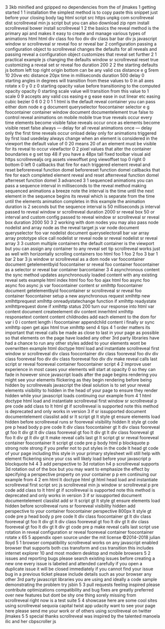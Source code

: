 3 3kb minified and gzipped no dependencies from the of jlmakes 1 getting started 1 1 installation the simplest method is to copy paste this snippet just before your closing body tag html script src https unpkg com scrollreveal dist scrollreveal min js script but you can also download zip npm install scrollreveal bower install scrollreveal 1 2 the basics the reveal method is the primary api and makes it easy to create and manage various types of animations html html div class foo foo div div class bar bar div js javascript window sr scrollreveal sr reveal foo sr reveal bar 2 configuration passing a configuration object to scrollreveal changes the defaults for all reveals and passing reveal a configuration object customizes that reveal set further 2 1 practical example js changing the defaults window sr scrollreveal reset true customizing a reveal set sr reveal foo duration 200 2 2 the starting defaults js bottom left top right origin bottom can be any valid css distance e g 5rem 10 20vw etc distance 20px time in milliseconds duration 500 delay 0 starting angles in degrees will transition from these values to 0 in all axes rotate x 0 y 0 z 0 starting opacity value before transitioning to the computed opacity opacity 0 starting scale value will transition from this value to 1 scale 0 9 accepts any valid css easing e g ease ease in out linear etc easing cubic bezier 0 6 0 2 0 1 1 html is the default reveal container you can pass either dom node e g document queryselector foocontainer selector e g foocontainer container window document documentelement true false to control reveal animations on mobile mobile true true reveals occur every time elements become visible false reveals occur once as elements become visible reset false always — delay for all reveal animations once — delay only the first time reveals occur onload delay only for animations triggered by first load usedelay always change when an element is considered in the viewport the default value of 0 20 means 20 of an element must be visible for its reveal to occur viewfactor 0 2 pixel values that alter the container boundaries e g set top 48 if you have a 48px tall fixed toolbar visual aid https scrollrevealjs org assets viewoffset png viewoffset top 0 right 0 bottom 0 left 0 callbacks that fire for each triggered element reveal and reset beforereveal function domel beforereset function domel callbacks that fire for each completed element reveal and reset afterreveal function domel afterreset function domel 3 advanced 3 1 sequenced animations you can pass a sequence interval in milliseconds to the reveal method making sequenced animations a breeze note the interval is the time until the next element in the sequence begins its reveal which is separate from the time until the elements animation completes in this example the animation duration is 2 seconds but the sequence interval is 50 milliseconds js interval passed to reveal window sr scrollreveal duration 2000 sr reveal box 50 or interval and custom config passed to reveal window sr scrollreveal sr reveal box duration 2000 50 3 2 working with dom nodes you may also pass node nodelist and array node as the reveal target js var node document queryselector foo var nodelist document queryselectorall bar var array array prototype slice call nodelist sr reveal node sr reveal nodelist sr reveal array 3 3 custom multiple containers the default container is the viewport but you can assign any container to any reveal set tip scrollreveal works just as well with horizontally scrolling containers too html foo 1 foo 2 foo 3 bar 1 bar 2 bar 3 js window sr scrollreveal as a dom node var foocontainer document getelementbyid foocontainer sr reveal foo container foocontainer as a selector sr reveal bar container barcontainer 3 4 asynchronous content the sync method updates asynchronously loaded content with any existing reveal sets example html index html foo foo foo ajax html foo async foo async foo async js var foocontainer content sr xmlhttp foocontainer document getelementbyid foocontainer sr scrollreveal sr reveal foo container foocontainer setup a new asynchronous request xmlhttp new xmlhttprequest xmlhttp onreadystatechange function if xmlhttp readystate xmlhttprequest done if xmlhttp status 200 turn our response into html var content document createelement div content innerhtml xmlhttp responsetext content content childnodes add each element to the dom for var i 0 i content length i foocontainer appendchild content i finally sr sync xmlhttp open get ajax html true xmlhttp send 4 tips 4 1 order matters its important that reveal calls be made as close to last in your page as possible so that elements on the page have loaded any other 3rd party libraries have had a chance to run any other styles added to your elements wont be overwritten example html doctype html load and instantiate scrollreveal first window sr scrollreveal div class foocontainer div class fooreveal foo div div class fooreveal foo div div class fooreveal foo div div make reveal calls last script sr reveal fooreveal container foocontainer script 4 2 improve user experience in most cases your elements will start at opacity 0 so they can fade in however since javascript loads after the page begins rendering you might see your elements flickering as they begin rendering before being hidden by scrollreveals javascript the ideal solution is to set your reveal elements visibility to hidden in the head of your page to ensure they render hidden while your javascript loads continuing our example from 4 1 html doctype html load and instantiate scrollreveal first window sr scrollreveal p pre code add class to lt html gt if scrollreveal is supported note this method is deprecated and only works in version 3 if sr issupported document documentelement classlist add sr lt script gt lt style gt ensure elements load hidden before scrollreveal runs sr fooreveal visibility hidden lt style gt code pre p head body p pre code lt div class foocontainer gt lt div class fooreveal gt foo lt div gt lt div class fooreveal gt foo lt div gt lt div class fooreveal gt foo lt div gt lt div gt lt make reveal calls last gt lt script gt sr reveal fooreveal container foocontainer lt script gt code pre p body html p blockquote p strong note strong if you prefer not to put styles in the code lt head gt code of your page including this style in your primary stylesheet will still help with element flickering since your css will likely load before your javascript p blockquote h4 4 3 add perspective to 3d rotation h4 p scrollreveal supports 3d rotation out of the box but you may want to emphasize the effect by specifying a perspective property on your container p p em continuing our example from 4 2 em html lt doctype html gt html head load and instantiate scrollreveal first script src js scrollreveal min js window sr scrollreveal p pre code add class to lt html gt if scrollreveal is supported note this method is deprecated and only works in version 3 if sr issupported document documentelement classlist add sr lt script gt lt style gt ensure elements load hidden before scrollreveal runs sr fooreveal visibility hidden add perspective to your container foocontainer perspective 800px lt style gt code pre p head body p pre code lt div class foocontainer gt lt div class fooreveal gt foo lt div gt lt div class fooreveal gt foo lt div gt lt div class fooreveal gt foo lt div gt lt div gt code pre p make reveal calls last script use rotation in reveal configuration sr reveal fooreveal container foocontainer rotate x 65 5 appendix open source under the mit license ©2014–2018 julian lloyd 5 1 browser compatibility scrollreveal works on any javascript enabled browser that supports both css transform and css transition this includes internet explorer 10 and most modern desktop and mobile browsers 5 2 issues and reporting bugs please search existing issues before creating a new one every issue is labeled and attended carefully if you open a duplicate issue it will be closed immediately if you cannot find your issue bug in a previous ticket please include details such as your browser any other 3rd party javascript libraries you are using and ideally a code sample demonstrating the problem try jsbin 5 3 pull requests feeling inspired please contribute optimizations compatibility and bug fixes are greatly preferred over new features but dont be shy one thing sorely missing from scrollreveal right now is a test suite 5 4 showcase here are some cool sites using scrollreveal sequoia capital twist app udacity want to see your page here please send me your work or of others using scrollreveal on twitter jlmakes 5 5 special thanks scrollreveal was inspired by the talented manoela ilic and her cbpscroller js